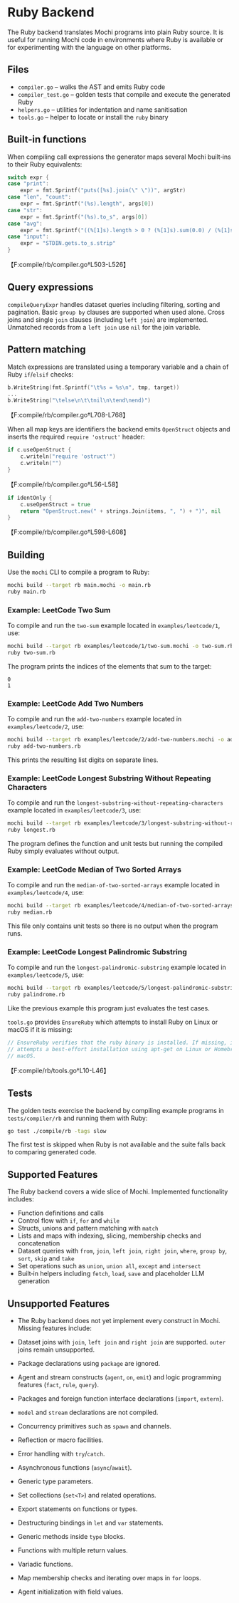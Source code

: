 # Ruby Backend

The Ruby backend translates Mochi programs into plain Ruby source. It is useful for running Mochi code in environments where Ruby is available or for experimenting with the language on other platforms.

## Files

- `compiler.go` – walks the AST and emits Ruby code
- `compiler_test.go` – golden tests that compile and execute the generated Ruby
- `helpers.go` – utilities for indentation and name sanitisation
- `tools.go` – helper to locate or install the `ruby` binary

## Built‑in functions

When compiling call expressions the generator maps several Mochi built‑ins to their Ruby equivalents:

```go
switch expr {
case "print":
    expr = fmt.Sprintf("puts([%s].join(\" \"))", argStr)
case "len", "count":
    expr = fmt.Sprintf("(%s).length", args[0])
case "str":
    expr = fmt.Sprintf("(%s).to_s", args[0])
case "avg":
    expr = fmt.Sprintf("((%[1]s).length > 0 ? (%[1]s).sum(0.0) / (%[1]s).length : 0)", args[0])
case "input":
    expr = "STDIN.gets.to_s.strip"
}
```
【F:compile/rb/compiler.go†L503-L526】

## Query expressions

`compileQueryExpr` handles dataset queries including filtering, sorting and pagination. Basic `group by` clauses are supported when used alone. Cross joins and single `join` clauses (including `left join`) are implemented. Unmatched records from a `left join` use `nil` for the join variable.

## Pattern matching

Match expressions are translated using a temporary variable and a chain of Ruby `if`/`elsif` checks:

```go
b.WriteString(fmt.Sprintf("\t%s = %s\n", tmp, target))
...
b.WriteString("\telse\n\t\tnil\n\tend\nend)")
```
【F:compile/rb/compiler.go†L708-L768】

When all map keys are identifiers the backend emits `OpenStruct` objects and inserts the required `require 'ostruct'` header:

```go
if c.useOpenStruct {
    c.writeln("require 'ostruct'")
    c.writeln("")
}
```
【F:compile/rb/compiler.go†L56-L58】

```go
if identOnly {
    c.useOpenStruct = true
    return "OpenStruct.new(" + strings.Join(items, ", ") + ")", nil
}
```
【F:compile/rb/compiler.go†L598-L608】

## Building

Use the `mochi` CLI to compile a program to Ruby:

```bash
mochi build --target rb main.mochi -o main.rb
ruby main.rb
```

### Example: LeetCode Two Sum

To compile and run the `two-sum` example located in `examples/leetcode/1`, use:

```bash
mochi build --target rb examples/leetcode/1/two-sum.mochi -o two-sum.rb
ruby two-sum.rb
```

The program prints the indices of the elements that sum to the target:

```
0
1
```

### Example: LeetCode Add Two Numbers

To compile and run the `add-two-numbers` example located in `examples/leetcode/2`, use:

```bash
mochi build --target rb examples/leetcode/2/add-two-numbers.mochi -o add-two-numbers.rb
ruby add-two-numbers.rb
```

This prints the resulting list digits on separate lines.

### Example: LeetCode Longest Substring Without Repeating Characters

To compile and run the `longest-substring-without-repeating-characters` example located in `examples/leetcode/3`, use:

```bash
mochi build --target rb examples/leetcode/3/longest-substring-without-repeating-characters.mochi -o longest.rb
ruby longest.rb
```

The program defines the function and unit tests but running the compiled Ruby simply evaluates without output.

### Example: LeetCode Median of Two Sorted Arrays

To compile and run the `median-of-two-sorted-arrays` example located in `examples/leetcode/4`, use:

```bash
mochi build --target rb examples/leetcode/4/median-of-two-sorted-arrays.mochi -o median.rb
ruby median.rb
```

This file only contains unit tests so there is no output when the program runs.

### Example: LeetCode Longest Palindromic Substring

To compile and run the `longest-palindromic-substring` example located in `examples/leetcode/5`, use:

```bash
mochi build --target rb examples/leetcode/5/longest-palindromic-substring.mochi -o palindrome.rb
ruby palindrome.rb
```

Like the previous example this program just evaluates the test cases.

`tools.go` provides `EnsureRuby` which attempts to install Ruby on Linux or macOS if it is missing:

```go
// EnsureRuby verifies that the ruby binary is installed. If missing, it
// attempts a best-effort installation using apt-get on Linux or Homebrew on
// macOS.
```
【F:compile/rb/tools.go†L10-L46】

## Tests

The golden tests exercise the backend by compiling example programs in `tests/compiler/rb` and running them with Ruby:

```bash
go test ./compile/rb -tags slow
```

The first test is skipped when Ruby is not available and the suite falls back to comparing generated code.

## Supported Features

The Ruby backend covers a wide slice of Mochi. Implemented functionality includes:

- Function definitions and calls
- Control flow with `if`, `for` and `while`
- Structs, unions and pattern matching with `match`
- Lists and maps with indexing, slicing, membership checks and concatenation
- Dataset queries with `from`, `join`, `left join`, `right join`, `where`, `group by`, `sort`, `skip` and `take`
- Set operations such as `union`, `union all`, `except` and `intersect`
- Built‑in helpers including `fetch`, `load`, `save` and placeholder LLM generation

## Unsupported Features

- The Ruby backend does not yet implement every construct in Mochi. Missing
features include:

- Dataset joins with `join`, `left join` and `right join` are supported. `outer`
  joins remain unsupported.
- Package declarations using `package` are ignored.
- Agent and stream constructs (`agent`, `on`, `emit`) and logic programming
  features (`fact`, `rule`, `query`).
- Packages and foreign function interface declarations (`import`, `extern`).
- `model` and `stream` declarations are not compiled.
- Concurrency primitives such as `spawn` and channels.
- Reflection or macro facilities.
- Error handling with `try`/`catch`.
- Asynchronous functions (`async`/`await`).
- Generic type parameters.
- Set collections (`set<T>`) and related operations.
- Export statements on functions or types.
- Destructuring bindings in `let` and `var` statements.
- Generic methods inside `type` blocks.
- Functions with multiple return values.
- Variadic functions.
- Map membership checks and iterating over maps in `for` loops.
- Agent initialization with field values.

